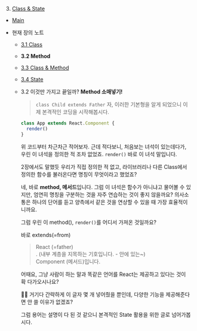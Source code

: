 3.  [Class & State](3_Class_State.md)

- [Main](../../README.md)

- 현재 장의 노트

  - [3.1 Class](3_Class.md)

  - **3.2 Method**

  - [3.3 Class & Method](3_Class&Method.md)

  - [3.4 State](3_State.md)

  - 3.2 이것만 가지고 끝일까? **Method 소매넣기!**

    > `class Child extends Father` 자, 이러한 기본형을 알게 되었으니 이제 본격적인 코딩을 시작해봅시다.

    ```javascript
    class App extends React.Component {
      render()
    }
    ```

    위 코드부터 차근차근 적어보자. 근데 적다보니, 처음보는 녀석이 있는데다가, 우린 이 녀석을 정의한 적 조차 없었죠.
    `render()` 바로 이 녀석 말입니다.

    2장에서도 말했듯 우리가 직접 정의한 적 없고, 라이브러리나 다른 Class에서 정의한 함수를 불러온다면 명칭이 무엇이라고 했었죠?

    네, 바로 **method, 메서드**입니다. 그럼 이 녀석은 함수가 아니냐고 물어볼 수 있지만, 엄연히 명칭을 구분하는 것을 자주 연습하는 것이 좋지 않을까요? 의사소통은 하나의 단어를 듣고 양측에서 같은 것을 연상할 수 있을 때 가장 효율적이니까요.

    그럼 우린 이 method(), `render()`를 어디서 가져온 것일까요?

    바로 extends(=from)

    > React (=father) </br>
    > . (내부 계층을 지목하는 기호입니다. - 안에 있는~)</br>
    > Component (메서드)입니다.</br>

    어때요, 그냥 사람이 하는 말과 똑같은 언어를 React는 제공하고 있다는 것이 확 다가오시나요?

    🙋‍♂️ 거기다 간략하게 이 글자 몇 개 넣어줬을 뿐인데, 다양한 기능을 제공해준다면 안 쓸 이유가 없겠죠?

    그럼 용어는 설명이 다 된 것 같으니 본격적인 State 활용을 위한 글로 넘어가봅시다.
